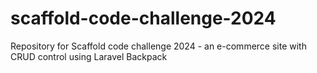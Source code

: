 # scaffold-code-challenge-2024
Repository for Scaffold code challenge 2024 - an e-commerce site with CRUD control using Laravel Backpack
